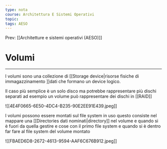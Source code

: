 ```yaml
---
type: nota
course: Architettura E Sistemi Operativi
topic: 
tags: AESO
---
```


Prev: [[Architetture e sistemi operativi (AESO)]]

# Volumi
---
I volumi sono una collezione di [[Storage device|risorse fisiche di immagazzinamento ]]dati che formano un device logico.

Il caso più semplice è un solo disco ma potrebbe rappresentare più dischi separati ad esempio un volume può rappresentare dei dischi in [[RAID]]

![[4E4F0665-6E50-4DC4-B235-90E2EE91E439.jpeg]]

I volumi possono essere montati sul file system in uso questo consiste nel mappare una [[Directories dati nominati|directory]] nel volume e quando si è fuori da quella gestire e cose con il primo file system e quando si è dentro far fare al file system del volume montato

![[FBAED6D8-2672-4613-9594-AAF6C676B912.jpeg]]
